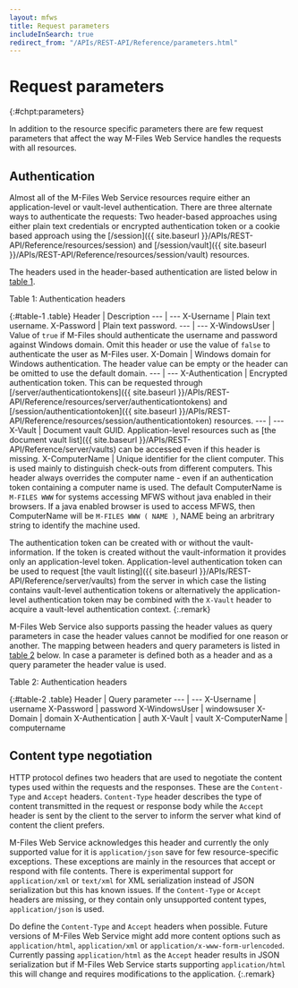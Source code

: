 ```yaml
---
layout: mfws
title: Request parameters
includeInSearch: true
redirect_from: "/APIs/REST-API/Reference/parameters.html"
---
```


# Request parameters
{:#chpt:parameters}

In addition to the resource specific parameters there are few request parameters that affect the way M-Files Web Service handles the requests with all resources.

## Authentication

Almost all of the M-Files Web Service resources require either an application-level or vault-level authentication. There are three alternate ways to authenticate the requests: Two header-based approaches using either plain text credentials or encrypted authentication token or a cookie based approach using the [/session]({{ site.baseurl }}/APIs/REST-API/Reference/resources/session) and [/session/vault]({{ site.baseurl }}/APIs/REST-API/Reference/resources/session/vault) resources.

The headers used in the header-based authentication are listed below in [table 1](#table-1).

<div class="caption">
	<span class="caption-label">Table 1:</span>
	Authentication headers
</div>

{:#table-1 .table}
Header | Description
--- | ---
X-Username | Plain text username.
X-Password | Plain text password.
--- | ---
X-WindowsUser | Value of `true` if M-Files should authenticate the username and password against Windows domain. Omit this header or use the value of `false` to authenticate the user as M-Files user.
X-Domain | Windows domain for Windows authentication. The header value can be empty or the header can be omitted to use the default domain.
--- | ---
X-Authentication | Encrypted authentication token. This can be requested through [/server/authenticationtokens]({{ site.baseurl }}/APIs/REST-API/Reference/resources/server/authenticationtokens) and [/session/authenticationtoken]({{ site.baseurl }}/APIs/REST-API/Reference/resources/session/authenticationtoken) resources.
--- | ---
X-Vault | Document vault GUID. Application-level resources such as [the document vault list]({{ site.baseurl }}/APIs/REST-API/Reference/server/vaults) can be accessed even if this header is missing.
X-ComputerName | Unique identifier for the client computer. This is used mainly to distinguish check-outs from different computers. This header always overrides the computer name - even if an authentication token containing a computer name is used.  The default ComputerName is `M-FILES WWW` for systems accessing MFWS without java enabled in their browsers. If a java enabled browser is used to access MFWS, then ComputerName will be `M-FILES WWW ( NAME )`, NAME being an arbritrary string to identify the machine used.

The authentication token can be created with or without the vault-information. If the token is created without the vault-information it provides only an application-level token. Application-level authentication token can be used to request [the vault listing]({{ site.baseurl }}/APIs/REST-API/Reference/server/vaults) from the server in which case the listing contains vault-level authentication tokens or alternatively the application-level authentication token may be combined with the `X-Vault` header to acquire a vault-level authentication context.
{:.remark}

M-Files Web Service also supports passing the header values as query parameters in case the header values cannot be modified for one reason or another. The mapping between headers and query parameters is listed in [table 2](#table-2) below. In case a parameter is defined both as a header and as a query parameter the header value is used.

<div class="caption">
	<span class="caption-label">Table 2:</span>
	Authentication headers
</div>

{:#table-2 .table}
Header | Query parameter
--- | ---
X-Username | username
X-Password | password
X-WindowsUser | windowsuser
X-Domain | domain
X-Authentication | auth
X-Vault | vault
X-ComputerName | computername

## Content type negotiation

HTTP protocol defines two headers that are used to negotiate the content types used within the requests and the responses. These are the `Content-Type` and `Accept` headers. `Content-Type` header describes the type of content transmitted in the request or response body while the `Accept` header is sent by the client to the server to inform the server what kind of content the client prefers.

M-Files Web Service acknowledges this header and currently the only supported value for it is `application/json` save for few resource-specific exceptions. These exceptions are mainly in the resources that accept or respond with file contents. There is experimental support for `application/xml` or `text/xml` for XML serialization instead of JSON serialization but this has known issues. If the `Content-Type` or `Accept` headers are missing, or they contain only unsupported content types, `application/json` is used.


Do define the `Content-Type` and `Accept` headers when possible. Future versions of M-Files Web Service might add more content options such as `application/html`, `application/xml` or `application/x-www-form-urlencoded`. Currently passing `application/html` as the `Accept` header results in JSON serialization but if M-Files Web Service starts supporting `application/html` this will change and requires modifications to the application.
{:.remark}

